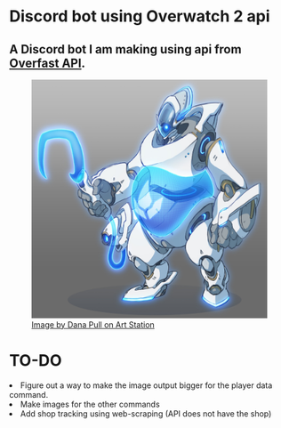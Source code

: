 # Discord bot using Overwatch 2 api

## A Discord bot I am making using api from [Overfast API](https://github.com/TeKrop/overfast-api).


<figure>
  <picture>
    <img alt="The discord bots profile picture" src="Replicating Roadhog.jpg">
  </picture>
  <figcaption><a href="https://www.artstation.com/artwork/EL8V2v">Image by Dana Pull on Art Station </a></figcaption>
</figure>



<h1>TO-DO</h1>
<li>Figure out a way to make the image output bigger for the player data command.</li>
<li>Make images for the other commands</li>
<li>Add shop tracking using web-scraping (API does not have the shop)</li>
